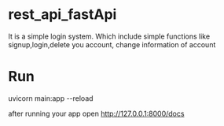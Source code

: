 # rest_api_fastApi

It is a simple login system. Which include simple functions like signup,login,delete you account, change information of account

# Run
uvicorn main:app --reload

after running your app open http://127.0.0.1:8000/docs
